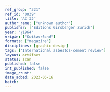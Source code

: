 ```yaml
---
ref_group: "321"
ref_id: "0039"
title: "AC 33"
author_name: ["unknown author"]
publisher: ["Editions Girsberger Zurich"]
year: "y1964"
origin: ["Switzerland"]
formats: ["magazine"]
disciplines: [graphic-design]
tags: ["International asbestos-cement review"]
layout: artifact
status: scan
published: false
int_published: false
image_count:
date_added: 2023-06-16
batch:
---
```

